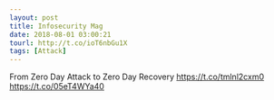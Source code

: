 ```yaml
---
layout: post
title: Infosecurity Mag
date: 2018-08-01 03:00:21
tourl: http://t.co/ioT6nbGu1X
tags: [Attack]
---
```

From Zero Day Attack to Zero Day Recovery https://t.co/tmlnl2cxm0 https://t.co/05eT4WYa40